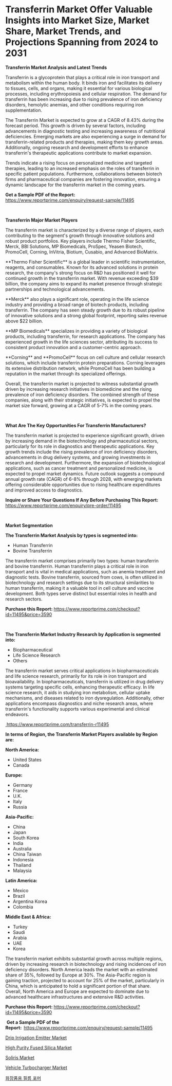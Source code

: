 <p><h1>Transferrin Market Offer Valuable Insights into Market Size, Market Share, Market Trends, and Projections Spanning from 2024 to 2031</h1></p><p><strong>Transferrin Market Analysis and Latest Trends</strong></p>
<p><p>Transferrin is a glycoprotein that plays a critical role in iron transport and metabolism within the human body. It binds iron and facilitates its delivery to tissues, cells, and organs, making it essential for various biological processes, including erythropoiesis and cellular respiration. The demand for transferrin has been increasing due to rising prevalence of iron deficiency disorders, hemolytic anemias, and other conditions requiring iron supplementation.</p><p>The Transferrin Market is expected to grow at a CAGR of 8.43% during the forecast period. This growth is driven by several factors, including advancements in diagnostic testing and increasing awareness of nutritional deficiencies. Emerging markets are also experiencing a surge in demand for transferrin-related products and therapies, making them key growth areas. Additionally, ongoing research and development efforts to enhance transferrin's therapeutic applications contribute to market expansion. </p><p>Trends indicate a rising focus on personalized medicine and targeted therapies, leading to an increased emphasis on the roles of transferrin in specific patient populations. Furthermore, collaborations between biotech firms and pharmaceutical companies are fostering innovation, ensuring a dynamic landscape for the transferrin market in the coming years.</p></p>
<p><strong>Get a Sample PDF of the Report:&nbsp;</strong> <a href="https://www.reportprime.com/enquiry/request-sample/11495">https://www.reportprime.com/enquiry/request-sample/11495</a></p>
<p>&nbsp;</p>
<p><strong>Transferrin Major Market Players</strong></p>
<p><p>The transferrin market is characterized by a diverse range of players, each contributing to the segment's growth through innovative solutions and robust product portfolios. Key players include Thermo Fisher Scientific, Merck, BBI Solutions, MP Biomedicals, ProSpec, Yeasen Biotech, PromoCell, Corning, InVitria, Biotium, Cusabio, and Advanced BioMatrix.</p><p>**Thermo Fisher Scientific** is a global leader in scientific instrumentation, reagents, and consumables. Known for its advanced solutions in protein research, the company's strong focus on R&D has positioned it well for continued growth in the transferrin market. With revenue exceeding $39 billion, the company aims to expand its market presence through strategic partnerships and technological advancements.</p><p>**Merck** also plays a significant role, operating in the life science industry and providing a broad range of biotech products, including transferrin. The company has seen steady growth due to its robust pipeline of innovative solutions and a strong global footprint, reporting sales revenue above $22 billion.</p><p>**MP Biomedicals** specializes in providing a variety of biological products, including transferrin, for research applications. The company has experienced growth in the life sciences sector, attributing its success to consistent product innovation and a customer-centric approach.</p><p>**Corning** and **PromoCell** focus on cell culture and cellular research solutions, which include transferrin protein preparations. Corning leverages its extensive distribution network, while PromoCell has been building a reputation in the market through its specialized offerings.</p><p>Overall, the transferrin market is projected to witness substantial growth driven by increasing research initiatives in biomedicine and the rising prevalence of iron deficiency disorders. The combined strength of these companies, along with their strategic initiatives, is expected to propel the market size forward, growing at a CAGR of 5-7% in the coming years.</p></p>
<p>&nbsp;</p>
<p><strong>What Are The Key Opportunities For Transferrin Manufacturers?</strong></p>
<p><p>The transferrin market is projected to experience significant growth, driven by increasing demand in the biotechnology and pharmaceutical sectors, particularly for its role in diagnostics and therapeutic applications. Key growth trends include the rising prevalence of iron deficiency disorders, advancements in drug delivery systems, and growing investments in research and development. Furthermore, the expansion of biotechnological applications, such as cancer treatment and personalized medicine, is expected to propel market dynamics. Future outlook suggests a compound annual growth rate (CAGR) of 6-8% through 2028, with emerging markets offering considerable opportunities due to rising healthcare expenditures and improved access to diagnostics.</p></p>
<p><strong>Inquire or Share Your Questions If Any Before Purchasing This Report:</strong> <a href="https://www.reportprime.com/enquiry/pre-order/11495">https://www.reportprime.com/enquiry/pre-order/11495</a></p>
<p>&nbsp;</p>
<p><strong>Market Segmentation</strong></p>
<p><strong>The Transferrin Market Analysis by types is segmented into:</strong></p>
<p><ul><li>Human Transferrin</li><li>Bovine Transferrin</li></ul></p>
<p><p>The transferrin market comprises primarily two types: human transferrin and bovine transferrin. Human transferrin plays a critical role in iron transport and is vital in medical applications, such as anemia treatment and diagnostic tests. Bovine transferrin, sourced from cows, is often utilized in biotechnology and research settings due to its structural similarities to human transferrin, making it a valuable tool in cell culture and vaccine development. Both types serve distinct but essential roles in health and research sectors.</p></p>
<p><strong>Purchase this Report:&nbsp;</strong><a href="https://www.reportprime.com/checkout?id=11495&price=3590">https://www.reportprime.com/checkout?id=11495&price=3590</a></p>
<p>&nbsp;</p>
<p><strong>The Transferrin Market Industry Research by Application is segmented into:</strong></p>
<p><ul><li>Biopharmaceutical</li><li>Life Science Research</li><li>Others</li></ul></p>
<p><p>The transferrin market serves critical applications in biopharmaceuticals and life science research, primarily for its role in iron transport and bioavailability. In biopharmaceuticals, transferrin is utilized in drug delivery systems targeting specific cells, enhancing therapeutic efficacy. In life science research, it aids in studying iron metabolism, cellular uptake mechanisms, and diseases related to iron dysregulation. Additionally, other applications encompass diagnostics and niche research areas, where transferrin's functionality supports various experimental and clinical endeavors.</p></p>
<p><a href="https://www.reportprime.com/transferrin-r11495">&nbsp;https://www.reportprime.com/transferrin-r11495</a></p>
<p><strong>In terms of Region, the Transferrin Market Players available by Region are:</strong></p>
<p>
    <p> <strong> North America: </strong>
        <ul>
            <li>United States</li>
            <li>Canada</li>
        </ul>
        </p> 
    <p> <strong> Europe: </strong>
        <ul>
            <li>Germany</li>
            <li>France</li>
            <li>U.K.</li>
            <li>Italy</li>
            <li>Russia</li>
        </ul>
        </p> 
    <p> <strong> Asia-Pacific: </strong>
        <ul>
            <li>China</li>
            <li>Japan</li>
            <li>South Korea</li>
            <li>India</li>
            <li>Australia</li>
            <li>China Taiwan</li>
            <li>Indonesia</li>
            <li>Thailand</li>
            <li>Malaysia</li>
        </ul>
        </p> 
    <p> <strong> Latin America: </strong>
        <ul>
            <li>Mexico</li>
            <li>Brazil</li>
            <li>Argentina Korea</li>
            <li>Colombia</li>
        </ul>
        </p> 
    <p> <strong> Middle East & Africa: </strong>
        <ul>
            <li>Turkey</li>
            <li>Saudi</li>
            <li>Arabia</li>
            <li>UAE</li>
            <li>Korea</li>
        </ul>
    </p>
    </p>
<p><p>The transferrin market exhibits substantial growth across multiple regions, driven by increasing research in biotechnology and rising incidences of iron deficiency disorders. North America leads the market with an estimated share of 35%, followed by Europe at 30%. The Asia-Pacific region is gaining traction, projected to account for 25% of the market, particularly in China, which is anticipated to hold a significant portion of that share. Overall, North America and Europe are expected to dominate due to advanced healthcare infrastructures and extensive R&D activities.</p></p>
<p><strong>Purchase this Report: </strong><a href="https://www.reportprime.com/checkout?id=11495&price=3590">https://www.reportprime.com/checkout?id=11495&price=3590</a></p>
<p>&nbsp;<strong>Get a Sample PDF of the Report:&nbsp;&nbsp;</strong><a href="https://www.reportprime.com/enquiry/request-sample/11495">https://www.reportprime.com/enquiry/request-sample/11495</a></p>
<p><strong></strong></p>
<p><p><a href="https://www.linkedin.com/pulse/exploring-drip-irrigation-emitter-market-dynamics-global-p09nc?trackingId=XjGzWsKlSnqxl5xjmGBTbQ%3D%3D">Drip Irrigation Emitter Market</a></p><p><a href="https://www.linkedin.com/pulse/charting-future-comprehensive-analysis-global-high-purity-x6e9e?trackingId=c3Ule%2FDDRlq7N982toma1Q%3D%3D">High Purity Fused Silica Market</a></p><p><a href="https://github.com/JamesCox407/Market-Research-Report-List-1/blob/main/soliris-market.md">Soliris Market</a></p><p><a href="https://issuu.com/reportprime-2/docs/vehicle-turbocharger-market-size-20_75a734f24061e6">Vehicle Turbocharger Market</a></p><p><a href="https://medium.com/@joespinka88967/%EC%84%B8%EA%B3%84-film-former-for-cosmetics-market-%EC%9D%80-2024%EC%97%90%EC%84%9C-2031%EB%A1%9C-%EC%97%B0%ED%8F%89%EA%B7%A0-%EC%A6%9D%EA%B0%80%EC%9C%A8%EC%9D%84-%EB%B3%B4%EC%9D%BC-%EA%B2%83%EC%9C%BC%EB%A1%9C-%EC%98%88%EC%83%81%EB%90%A9%EB%8B%88%EB%8B%A4-2f145d9ee301">화장품용 필름 포머</a></p></p>